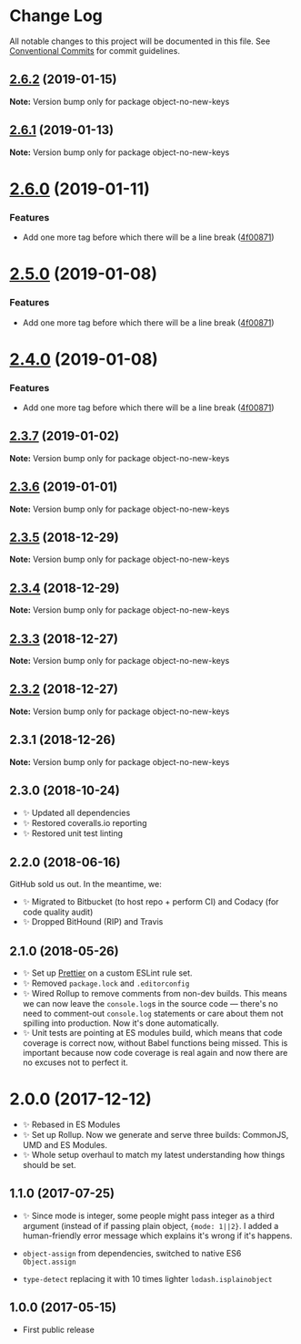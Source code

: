 # Change Log

All notable changes to this project will be documented in this file.
See [Conventional Commits](https://conventionalcommits.org) for commit guidelines.

## [2.6.2](https://bitbucket.org/codsen/codsen/src/master/packages/object-no-new-keys/compare/object-no-new-keys@2.6.1...object-no-new-keys@2.6.2) (2019-01-15)

**Note:** Version bump only for package object-no-new-keys





## [2.6.1](https://bitbucket.org/codsen/codsen/src/master/packages/object-no-new-keys/compare/object-no-new-keys@2.6.0...object-no-new-keys@2.6.1) (2019-01-13)

**Note:** Version bump only for package object-no-new-keys





# [2.6.0](https://bitbucket.org/codsen/codsen/src/master/packages/object-no-new-keys/compare/object-no-new-keys@2.3.7...object-no-new-keys@2.6.0) (2019-01-11)

### Features

- Add one more tag before which there will be a line break ([4f00871](https://bitbucket.org/codsen/codsen/src/master/packages/object-no-new-keys/commits/4f00871))

# [2.5.0](https://bitbucket.org/codsen/codsen/src/master/packages/object-no-new-keys/compare/object-no-new-keys@2.3.7...object-no-new-keys@2.5.0) (2019-01-08)

### Features

- Add one more tag before which there will be a line break ([4f00871](https://bitbucket.org/codsen/codsen/src/master/packages/object-no-new-keys/commits/4f00871))

# [2.4.0](https://bitbucket.org/codsen/codsen/src/master/packages/object-no-new-keys/compare/object-no-new-keys@2.3.7...object-no-new-keys@2.4.0) (2019-01-08)

### Features

- Add one more tag before which there will be a line break ([4f00871](https://bitbucket.org/codsen/codsen/src/master/packages/object-no-new-keys/commits/4f00871))

## [2.3.7](https://bitbucket.org/codsen/codsen/src/master/packages/object-no-new-keys/compare/object-no-new-keys@2.3.6...object-no-new-keys@2.3.7) (2019-01-02)

**Note:** Version bump only for package object-no-new-keys

## [2.3.6](https://bitbucket.org/codsen/codsen/src/master/packages/object-no-new-keys/compare/object-no-new-keys@2.3.5...object-no-new-keys@2.3.6) (2019-01-01)

**Note:** Version bump only for package object-no-new-keys

## [2.3.5](https://bitbucket.org/codsen/codsen/src/master/packages/object-no-new-keys/compare/object-no-new-keys@2.3.4...object-no-new-keys@2.3.5) (2018-12-29)

**Note:** Version bump only for package object-no-new-keys

## [2.3.4](https://bitbucket.org/codsen/codsen/src/master/packages/object-no-new-keys/compare/object-no-new-keys@2.3.3...object-no-new-keys@2.3.4) (2018-12-29)

**Note:** Version bump only for package object-no-new-keys

## [2.3.3](https://bitbucket.org/codsen/codsen/src/master/packages/object-no-new-keys/compare/object-no-new-keys@2.3.2...object-no-new-keys@2.3.3) (2018-12-27)

**Note:** Version bump only for package object-no-new-keys

## [2.3.2](https://bitbucket.org/codsen/codsen/src/master/packages/object-no-new-keys/compare/object-no-new-keys@2.3.1...object-no-new-keys@2.3.2) (2018-12-27)

**Note:** Version bump only for package object-no-new-keys

## 2.3.1 (2018-12-26)

**Note:** Version bump only for package object-no-new-keys

## 2.3.0 (2018-10-24)

- ✨ Updated all dependencies
- ✨ Restored coveralls.io reporting
- ✨ Restored unit test linting

## 2.2.0 (2018-06-16)

GitHub sold us out. In the meantime, we:

- ✨ Migrated to Bitbucket (to host repo + perform CI) and Codacy (for code quality audit)
- ✨ Dropped BitHound (RIP) and Travis

## 2.1.0 (2018-05-26)

- ✨ Set up [Prettier](https://prettier.io) on a custom ESLint rule set.
- ✨ Removed `package.lock` and `.editorconfig`
- ✨ Wired Rollup to remove comments from non-dev builds. This means we can now leave the `console.log`s in the source code — there's no need to comment-out `console.log` statements or care about them not spilling into production. Now it's done automatically.
- ✨ Unit tests are pointing at ES modules build, which means that code coverage is correct now, without Babel functions being missed. This is important because now code coverage is real again and now there are no excuses not to perfect it.

# 2.0.0 (2017-12-12)

- ✨ Rebased in ES Modules
- ✨ Set up Rollup. Now we generate and serve three builds: CommonJS, UMD and ES Modules.
- ✨ Whole setup overhaul to match my latest understanding how things should be set.

## 1.1.0 (2017-07-25)

- ✨ Since mode is integer, some people might pass integer as a third argument (instead of if passing plain object, `{mode: 1||2}`. I added a human-friendly error message which explains it's wrong if it's happens.

- `object-assign` from dependencies, switched to native ES6 `Object.assign`
- `type-detect` replacing it with 10 times lighter `lodash.isplainobject`

## 1.0.0 (2017-05-15)

- First public release
